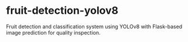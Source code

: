 # fruit-detection-yolov8
Fruit detection and classification system using YOLOv8 with Flask-based image prediction for quality inspection.
